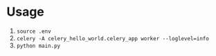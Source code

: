 # Usage

1. `source .env`
2. `celery -A celery_hello_world.celery_app worker --loglevel=info`
3. `python main.py`
